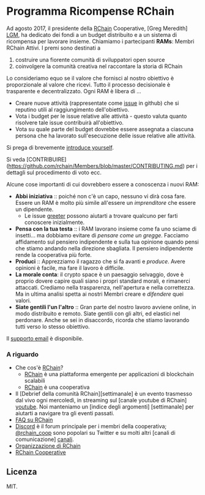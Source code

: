 # Programma Ricompense RChain

Ad agosto 2017, il presidente della [RChain][] Cooperative, [Greg Meredith] [LGM],
ha dedicato dei fondi a un budget distribuito e a un sistema di ricompensa per lavorare insieme.
Chiamiamo i partecipanti **RAMs**: Membri RChain Attivi.
I premi sono destinati a

  1. costruire una fiorente comunità di sviluppatori open source
  2. coinvolgere la comunità creativa nel raccontare la storia di RChain

Lo consideriamo equo se il valore che fornisci al nostro obiettivo è
proporzionale al valore che ricevi. Tutto il processo decisionale è
trasparente e decentralizzato. Ogni RAM è libera di ...

  - Creare nuove attività (rappresentate come
    [issue](https://github.com/rchain/Members/issues) in github) che si 
    reputino utili al raggiungimento dell'obiettivo.
  - Vota i budget per le issue relative alle attività - questo valuta quanto risolvere tale issue contribuirà all'obiettivo.
  - Vota su quale parte del budget dovrebbe essere assegnata a ciascuna
    persona che ha lavorato sull'esecuzione delle issue relative alle attività.

Si prega di brevemente [introduce yourself](https://goo.gl/ffWXzD).

Si veda
[CONTRIBUIRE] (https://github.com/rchain/Members/blob/master/CONTRIBUTING.md)
per i dettagli sul procedimento di voto ecc.

Alcune cose importanti di cui dovrebbero essere a conoscenza i nuovi RAM:

 - **Abbi iniziativa** :: poiché non c'è un capo, nessuno vi dirà cosa fare. Essere un RAM è molto più simile all'essere un
   _imprenditore_ che essere un dipendente.
   - Le issue [greeter][] possono aiutarti a trovare qualcuno per farti conoscere inizialmente.
 - **Pensa con la tua testa** :: i RAM lavorano insieme come fa uno sciame di insetti... ma dobbiamo evitare di _pensare come un gregge_. Facciamo affidamento sul pensiero indipendente e sulla tua opinione quando pensi che stiamo andando nella direzione sbagliata. Il pensiero indipendente rende la cooperativa più forte.
 - **Produci** :: Apprezziamo il ragazzo che si fa avanti e
   _produce_. Avere opinioni è facile, ma fare il lavoro è difficile.
 - **La morale conta**: il crypto space è un paesaggio selvaggio,
   dove è proprio dovere capire quali siano i propri standard morali, e rimanerci attaccati. Crediamo nella trasparenza, nell'apertura e nella correttezza. Ma
   in ultima analisi spetta ai nostri Membri creare e _difendere_ quei
   valori.
 - **Siate gentili l'un l'altro** :: Gran parte del nostro lavoro avviene online, in modo distribuito e remoto. Siate gentili con gli altri, ed elastici nel
   perdonare. Anche se sei in disaccordo, ricorda che stiamo lavorando tutti
   verso lo stesso obiettivo.

Il [supporto email](mailto:ops@rchain.coop) è disponibile.


### A riguardo

  - Che cos'è [RChain][]?
    - [RChain][] è una piattaforma emergente per applicazioni di blockchain scalabili
    - [RChain][] è una cooperativa
  - Il [Debrief della comunità RChain][settimanale] è un evento trasmesso dal vivo ogni mercoledì, in streaming sul [canale youtube di RChain] [youtube]. Noi
manteniamo un [indice degli argomenti] [settimanale] per aiutarti a navigare tra gli eventi passati.
  - [FAQ su RChain](https://github.com/rchain/reference/blob/master/faq.md)
  - [Discord](https://discord.gg/fvY8qhx) è il forum principale per i membri della cooperativa;
    [@rchain_coop](https://twitter.com/rchain_coop) sono popolari su Twitter e su molti altri [canali di comunicazione] [canali].
  - [Organizzazione di RChain][]
  - [RChain Cooperative](https://rchain.coop)

[greeter]: https://github.com/rchain/bounties/issues?utf8=%E2%9C%93&q=label%3Agreeter
[RChain]: https://github.com/rchain/bounties/wiki/RChain
[LGM]: https://github.com/rchain/bounties/wiki/Greg-Meredith
[Organizzazione di RChain]: https://github.com/rchain/bounties/wiki/RChain-Organization
[settimanalmente]: https://github.com/rchain/Members/wiki/Weekly-Debrief-Index
[Youtube]: https://www.youtube.com/channel/UCSS3jCffMiz574_q64Ukj_w
[canali]: https://github.com/rchain/reference/blob/master/communication_channels.md


## Licenza

MIT.

